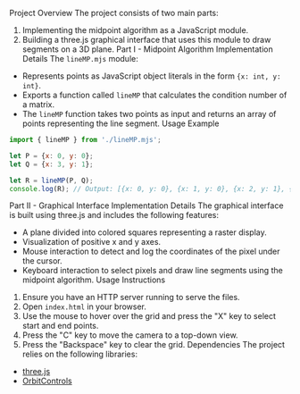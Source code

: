 Project Overview
The project consists of two main parts:
1. Implementing the midpoint algorithm as a JavaScript module.
2. Building a three.js graphical interface that uses this module to draw segments on a 3D plane.
Part I - Midpoint Algorithm
Implementation Details
The `lineMP.mjs` module:
- Represents points as JavaScript object literals in the form `{x: int, y: int}`.
- Exports a function called `lineMP` that calculates the condition number of a matrix.
- The `lineMP` function takes two points as input and returns an array of points representing the line segment.
Usage Example
```javascript
import { lineMP } from './lineMP.mjs';

let P = {x: 0, y: 0};
let Q = {x: 3, y: 1};

let R = lineMP(P, Q);
console.log(R); // Output: [{x: 0, y: 0}, {x: 1, y: 0}, {x: 2, y: 1}, {x: 3, y: 1}]
```
Part II - Graphical Interface
Implementation Details
The graphical interface is built using three.js and includes the following features:
- A plane divided into colored squares representing a raster display.
- Visualization of positive x and y axes.
- Mouse interaction to detect and log the coordinates of the pixel under the cursor.
- Keyboard interaction to select pixels and draw line segments using the midpoint algorithm.
Usage Instructions
1. Ensure you have an HTTP server running to serve the files.
2. Open `index.html` in your browser.
3. Use the mouse to hover over the grid and press the "X" key to select start and end points.
4. Press the "C" key to move the camera to a top-down view.
5. Press the "Backspace" key to clear the grid.
Dependencies
The project relies on the following libraries:
- [three.js](https://unpkg.com/three@0.124.0/build/three.module.js)
- [OrbitControls](https://unpkg.com/three@0.124.0/examples/jsm/controls/OrbitControls.js)
